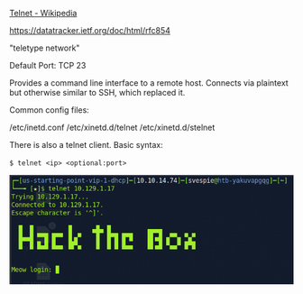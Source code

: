 [Telnet - Wikipedia](https://en.wikipedia.org/wiki/Telnet)

https://datatracker.ietf.org/doc/html/rfc854

"teletype network"

Default Port: TCP 23

Provides a command line interface to a remote host. Connects via plaintext but otherwise similar to SSH, which replaced it.

Common config files:

/etc/inetd.conf
/etc/xinetd.d/telnet
/etc/xinetd.d/stelnet

There is also a telnet client. Basic syntax:

`$ telnet <ip> <optional:port>`

![Pasted image 20240327151515](../../../_attachments/telnet_login.png)